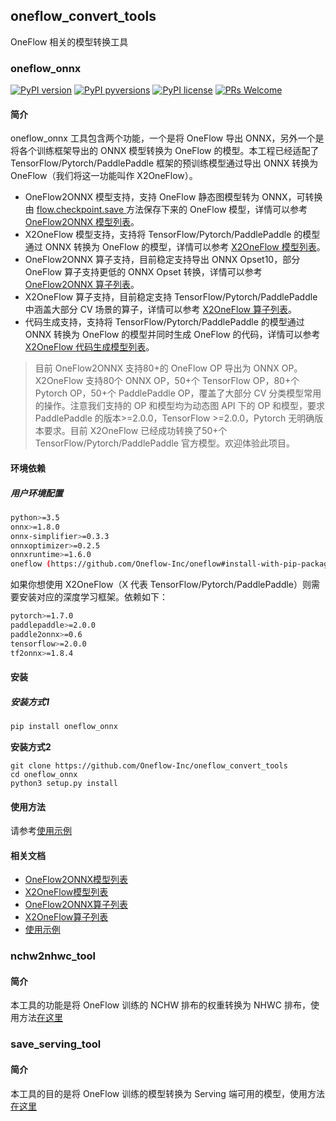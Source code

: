 ## oneflow_convert_tools

OneFlow 相关的模型转换工具

### oneflow_onnx

[![PyPI version](https://img.shields.io/pypi/v/oneflow-onnx.svg)](https://pypi.python.org/pypi/oneflow-onnx/)
[![PyPI pyversions](https://img.shields.io/pypi/pyversions/oneflow-onnx.svg)](https://pypi.python.org/pypi/oneflow-onnx/)
[![PyPI license](https://img.shields.io/pypi/l/oneflow-onnx.svg)](https://pypi.python.org/pypi/oneflow-onnx/)
[![PRs Welcome](https://img.shields.io/badge/PRs-welcome-brightgreen.svg)](https://github.com/Oneflow-Inc/oneflow_convert_tools/pulls)

#### 简介

oneflow_onnx 工具包含两个功能，一个是将 OneFlow 导出 ONNX，另外一个是将各个训练框架导出的 ONNX 模型转换为 OneFlow 的模型。本工程已经适配了 TensorFlow/Pytorch/PaddlePaddle 框架的预训练模型通过导出 ONNX 转换为 OneFlow（我们将这一功能叫作 X2OneFlow）。

- OneFlow2ONNX 模型支持，支持 OneFlow 静态图模型转为 ONNX，可转换由 [flow.checkpoint.save ](https://docs.oneflow.org/basics_topics/model_load_save.html) 方法保存下来的 OneFlow 模型，详情可以参考 [OneFlow2ONNX 模型列表](https://github.com/Oneflow-Inc/oneflow_convert_tools/tree/main/docs/oneflow2onnx/oneflow2onnx_model_zoo.md)。
- X2OneFlow 模型支持，支持将 TensorFlow/Pytorch/PaddlePaddle 的模型通过 ONNX 转换为 OneFlow 的模型，详情可以参考 [X2OneFlow 模型列表](https://github.com/Oneflow-Inc/oneflow_convert_tools/tree/main/docs/x2oneflow/x2oneflow_model_zoo.md)。
- OneFlow2ONNX 算子支持，目前稳定支持导出 ONNX Opset10，部分 OneFlow 算子支持更低的 ONNX Opset 转换，详情可以参考 [OneFlow2ONNX 算子列表](https://github.com/Oneflow-Inc/oneflow_convert_tools/tree/main/docs/oneflow2onnx/op_list.md)。
- X2OneFlow 算子支持，目前稳定支持 TensorFlow/Pytorch/PaddlePaddle 中涵盖大部分 CV 场景的算子，详情可以参考 [X2OneFlow 算子列表](https://github.com/Oneflow-Inc/oneflow_convert_tools/tree/main/docs/x2oneflow/op_list.md)。
- 代码生成支持，支持将 TensorFlow/Pytorch/PaddlePaddle 的模型通过 ONNX 转换为 OneFlow 的模型并同时生成 OneFlow 的代码，详情可以参考 [X2OneFlow 代码生成模型列表](https://github.com/Oneflow-Inc/oneflow_convert_tools/tree/main/docs/x2oneflow/code_gen.md)。

> 目前 OneFlow2ONNX 支持80+的 OneFlow OP 导出为 ONNX OP。X2OneFlow 支持80个 ONNX OP，50+个 TensorFlow OP，80+个 Pytorch OP，50+个 PaddlePaddle OP，覆盖了大部分 CV 分类模型常用的操作。注意我们支持的 OP 和模型均为动态图 API 下的 OP 和模型，要求 PaddlePaddle 的版本>=2.0.0，TensorFlow >=2.0.0，Pytorch 无明确版本要求。目前 X2OneFlow 已经成功转换了50+个 TensorFlow/Pytorch/PaddlePaddle 官方模型。欢迎体验此项目。

#### 环境依赖

##### 用户环境配置

```sh
python>=3.5
onnx>=1.8.0
onnx-simplifier>=0.3.3
onnxoptimizer>=0.2.5
onnxruntime>=1.6.0
oneflow (https://github.com/Oneflow-Inc/oneflow#install-with-pip-package)
```


如果你想使用 X2OneFlow（X 代表 TensorFlow/Pytorch/PaddlePaddle）则需要安装对应的深度学习框架。依赖如下：

```sh
pytorch>=1.7.0
paddlepaddle>=2.0.0
paddle2onnx>=0.6
tensorflow>=2.0.0
tf2onnx>=1.8.4
```

#### 安装

##### 安装方式1

```sh
pip install oneflow_onnx
```

**安装方式2**

```
git clone https://github.com/Oneflow-Inc/oneflow_convert_tools
cd oneflow_onnx
python3 setup.py install
```

#### 使用方法

请参考[使用示例](https://github.com/Oneflow-Inc/oneflow_convert_tools/tree/main/examples/README.md)

#### 相关文档

- [OneFlow2ONNX模型列表](https://github.com/Oneflow-Inc/oneflow_convert_tools/tree/main/docs/oneflow2onnx/oneflow2onnx_model_zoo.md)
- [X2OneFlow模型列表](https://github.com/Oneflow-Inc/oneflow_convert_tools/tree/main/docs/x2oneflow/x2oneflow_model_zoo.md)
- [OneFlow2ONNX算子列表](https://github.com/Oneflow-Inc/oneflow_convert_tools/tree/main/docs/oneflow2onnx/op_list.md)
- [X2OneFlow算子列表](https://github.com/Oneflow-Inc/oneflow_convert_tools/tree/main/docs/x2oneflow/op_list.md)
- [使用示例](https://github.com/Oneflow-Inc/oneflow_convert_tools/tree/main/examples/README.md)

### nchw2nhwc_tool

#### 简介

本工具的功能是将 OneFlow 训练的 NCHW 排布的权重转换为 NHWC 排布，使用方法[在这里](https://github.com/Oneflow-Inc/oneflow_convert_tools/tree/main/nchw2nhwc_tool/README.md)


### save_serving_tool

#### 简介

本工具的目的是将 OneFlow 训练的模型转换为 Serving 端可用的模型，使用方法[在这里](https://github.com/Oneflow-Inc/oneflow_convert_tools/tree/main/save_serving_tool/README.md)



